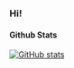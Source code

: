 ### Hi!

#### Github Stats

[![GitHub stats](https://github-readme-stats.vercel.app/api?username=RubenFontes&show_icons=true&theme=tokyonight)](https://github.com/RubenFontes/RubenFontes)
